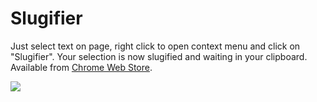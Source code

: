 Slugifier
==========
Just select text on page, right click to open context menu and click on "Slugifier". Your selection is now slugified and waiting in your clipboard.
Available from [Chrome Web Store](https://chrome.google.com/webstore/detail/slugifier/danggggdajhgdhkgijiobeamelnpojme).

![](http://i.imgur.com/b8vFXur.gif)